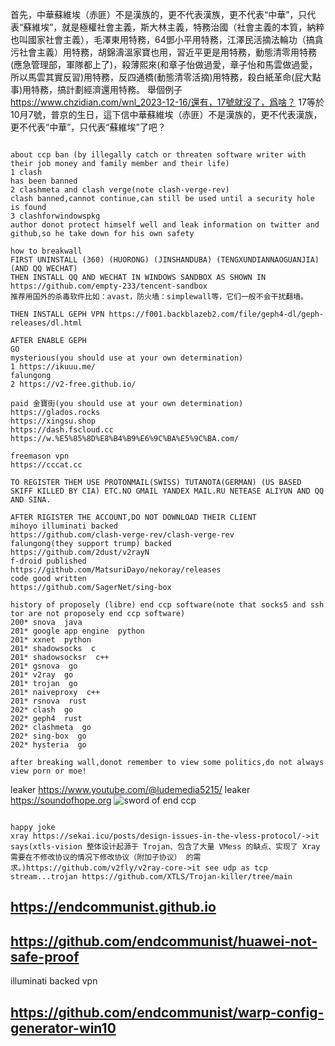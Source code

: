首先，中華蘇維埃（赤匪）不是漢族的，更不代表漢族，更不代表“中華”，只代表“蘇維埃”，就是極權社會主義，斯大林主義，特務治國（社會主義的本質，納粹也叫國家社會主義），毛澤東用特務，64鄧小平用特務，江澤民活摘法輪功（搞貪污社會主義）用特務，胡錦濤溫家寶也用，習近平更是用特務，動態清零用特務(應急管理部，軍隊都上了)，殺薄熙來(和章子怡做過愛，章子怡和馬雲做過愛，所以馬雲其實反習)用特務，反四通橋(動態清零活摘)用特務，殺白紙革命(屁大點事)用特務，搞計劃經濟還用特務。
舉個例子
https://www.chzidian.com/wnl_2023-12-16/還有，17號就沒了，爲啥？
17等於10月7號，普京的生日，這下信中華蘇維埃（赤匪）不是漢族的，更不代表漢族，更不代表“中華”，只代表“蘇維埃”了吧？
<pre><code>
about ccp ban (by illegally catch or threaten software writer with their job money and family member and their life)
1 clash
has been banned
2 clashmeta and clash verge(note clash-verge-rev)
clash banned,cannot continue,can still be used until a security hole is found
3 clashforwindowspkg 
author donot protect himself well and leak information on twitter and github,so he take down for his own safety

how to breakwall
FIRST UNINSTALL (360) (HUORONG) (JINSHANDUBA) (TENGXUNDIANNAOGUANJIA) (AND QQ WECHAT)
THEN INSTALL QQ AND WECHAT IN WINDOWS SANDBOX AS SHOWN IN https://github.com/empty-233/tencent-sandbox
推荐用国外的杀毒软件比如：avast，防火墙：simplewall等，它们一般不会干扰翻墙。

THEN INSTALL GEPH VPN https://f001.backblazeb2.com/file/geph4-dl/geph-releases/dl.html

AFTER ENABLE GEPH
GO
mysterious(you should use at your own determination)
1 https://ikuuu.me/
falungong
2 https://v2-free.github.io/

paid 金寶街(you should use at your own determination)
https://glados.rocks
https://xingsu.shop
https://dash.fscloud.cc
https://w.%E5%85%8D%E8%B4%B9%E6%9C%BA%E5%9C%BA.com/

freemason vpn
https://cccat.cc

TO REGISTER THEM USE PROTONMAIL(SWISS) TUTANOTA(GERMAN) (US BASED SKIFF KILLED BY CIA) ETC.NO GMAIL YANDEX MAIL.RU NETEASE ALIYUN AND QQ AND SINA.

AFTER RIGISTER THE ACCOUNT,DO NOT DOWNLOAD THEIR CLIENT
mihoyo illuminati backed
https://github.com/clash-verge-rev/clash-verge-rev
falungong(they support trump) backed
https://github.com/2dust/v2rayN
f-droid published
https://github.com/MatsuriDayo/nekoray/releases
code good written
https://github.com/SagerNet/sing-box

history of proposely (libre) end ccp software(note that socks5 and ssh tor are not proposely end ccp software)
200* snova  java
201* google app engine  python
201* xxnet  python
201* shadowsocks  c
201* shadowsocksr  c++
201* gsnova  go
201* v2ray  go
201* trojan  go
201* naiveproxy  c++
201* rsnova  rust
202* clash  go
202* geph4  rust
202* clashmeta  go
202* sing-box  go
202* hysteria  go

after breaking wall,donot remember to view some politics,do not always view porn or moe!
</code></pre>
leaker https://www.youtube.com/@ludemedia5215/
leaker https://soundofhope.org
![sword of end ccp](https://github.com/end-china-communist-party/how-to-breakwall-break-gfw-proxy/assets/136224357/e71e2a1a-f9b9-4e72-815b-a7afe09ea738)
<pre><code>
happy joke
xray https://sekai.icu/posts/design-issues-in-the-vless-protocol/->it says(xtls-vision 整体设计起源于 Trojan、包含了大量 VMess 的缺点、实现了 Xray 需要在不修改协议的情况下修改协议（附加子协议） 的需求。)https://github.com/v2fly/v2ray-core->it see udp as tcp stream...trojan https://github.com/XTLS/Trojan-killer/tree/main
</code></pre>

## https://endcommunist.github.io
## https://github.com/endcommunist/huawei-not-safe-proof
illuminati backed vpn
## https://github.com/endcommunist/warp-config-generator-win10
